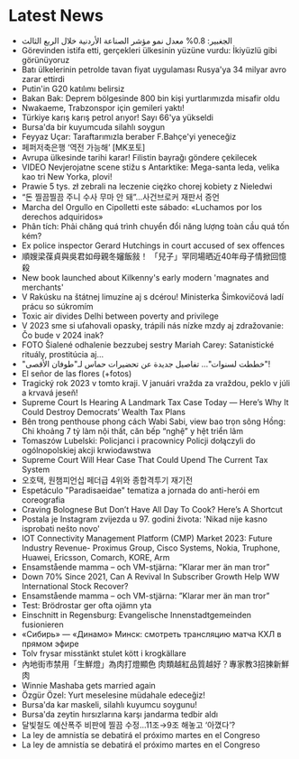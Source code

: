 # Latest News
-  الجغبير: 0.8% معدل نمو مؤشر الصناعة الأردنية خلال الربع الثالث
-  Görevinden istifa etti, gerçekleri ülkesinin yüzüne vurdu: İkiyüzlü gibi görünüyoruz
-  Batı ülkelerinin petrolde tavan fiyat uygulaması Rusya'ya 34 milyar avro zarar ettirdi
-  Putin'in G20 katılımı belirsiz
-  Bakan Bak: Deprem bölgesinde 800 bin kişi yurtlarımızda misafir oldu
-  Nwakaeme, Trabzonspor için gemileri yaktı!
-  Türkiye karış karış petrol arıyor! Sayı 66'ya yükseldi
-  Bursa'da bir kuyumcuda silahlı soygun
-  Feyyaz Uçar: Taraftarımızla beraber F.Bahçe'yi yeneceğiz
-  페퍼저축은행 ‘역전 가능해’ [MK포토]
-  Avrupa ülkesinde tarihi karar! Filistin bayrağı göndere çekilecek
-  VIDEO Nevjerojatne scene stižu s Antarktike: Mega-santa leda, velika kao tri New Yorka, plovi!
-  Prawie 5 tys. zł zebrali na leczenie ciężko chorej kobiety z Nieledwi
-  “돈 찔끔찔끔 주니 수사 무마 안 돼”…사건브로커 재판서 증언
-  Marcha del Orgullo en Cipolletti este sábado: «Luchamos por los derechos adquiridos»
-  Phân tích: Phải chăng quá trình chuyển đổi năng lượng toàn cầu quá tốn kém?
-  Ex police inspector Gerard Hutchings in court accused of sex offences
-  順嫂梁葆貞與吳君如母親冬嬸飯敍！ 「兒子」罕同場晒近40年母子情掀回憶殺
-  New book launched about Kilkenny's early modern 'magnates and merchants'
-  V Rakúsku na štátnej limuzíne aj s dcérou! Ministerka Šimkovičová ladí prácu so súkromím
-  Toxic air divides Delhi between poverty and privilege
-  V 2023 sme si uťahovali opasky, trápili nás nízke mzdy aj zdražovanie: Čo bude v 2024 inak?
-  FOTO Šialené odhalenie bezzubej sestry Mariah Carey: Satanistické rituály, prostitúcia aj...
-  "خططت لسنوات"... تفاصيل جديدة عن تحضيرات حماس لـ"طوفان الأقصى"!
-  El señor de las flores (+fotos)
-  Tragický rok 2023 v tomto kraji. V januári vražda za vraždou, peklo v júli a krvavá jeseň!
-  Supreme Court Is Hearing A Landmark Tax Case Today — Here’s Why It Could Destroy Democrats’ Wealth Tax Plans
-  Bên trong penthouse phong cách Wabi Sabi, view bao trọn sông Hồng: Chi khoảng 7 tỷ làm nội thất, căn bếp “nghệ” y hệt triển lãm
-  Tomaszów Lubelski: Policjanci i pracownicy Policji dołączyli do ogólnopolskiej akcji krwiodawstwa
-  Supreme Court Will Hear Case That Could Upend The Current Tax System
-  오호택, 원챔피언십 페더급 4위와 종합격투기 재기전
-  Espetáculo "Paradisaeidae" tematiza a jornada do anti-herói em coreografia
-  Craving Bolognese But Don’t Have All Day To Cook? Here’s A Shortcut
-  Postala je Instagram zvijezda u 97. godini života: 'Nikad nije kasno isprobati nešto novo'
-  IOT Connectivity Management Platform (CMP) Market 2023: Future Industry Revenue- Proximus Group, Cisco Systems, Nokia, Truphone, Huawei, Ericsson, Comarch, KORE, Arm
-  Ensamstående mamma – och VM-stjärna: ”Klarar mer än man tror”
-  Down 70% Since 2021, Can A Revival In Subscriber Growth Help WW International Stock Recover?
-  Ensamstående mamma – och VM-stjärna: ”Klarar mer än man tror”
-  Test: Brödrostar ger ofta ojämn yta
-  Einschnitt in Regensburg: Evangelische Innenstadtgemeinden fusionieren
-  «Сибирь» — «Динамо» Минск: смотреть трансляцию матча КХЛ в прямом эфире
-  Tolv frysar misstänkt stulet kött i krogkällare
-  內地街市禁用「生鮮燈」為肉打燈顯色 肉類越紅品質越好？專家教3招揀新鮮肉
-  Winnie Mashaba gets married again
-  Özgür Özel: Yurt meselesine müdahale edeceğiz!
-  Bursa'da kar maskeli, silahlı kuyumcu soygunu!
-  Bursa'da zeytin hırsızlarına karşı jandarma tedbir aldı
-  달빛철도 예산폭주 비판에 찔끔 수정…11조→9조 해놓고 ‘아꼈다’?
-  La ley de amnistía se debatirá el próximo martes en el Congreso
-  La ley de amnistía se debatirá el próximo martes en el Congreso
